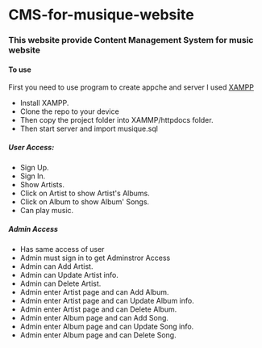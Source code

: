 # CMS-for-musique-website
### This website provide Content Management System for music website


#### To use
First you need to use program to create appche and server I used [XAMPP](https://www.apachefriends.org/index.html)
* Install XAMPP.
* Clone the repo to your device
* Then copy the project folder into XAMMP/httpdocs folder.
* Then start server and import musique.sql


##### User Access:
* Sign Up.
* Sign In.
* Show Artists.
* Click on Artist to show Artist's Albums.
* Click on Album to show Album' Songs.
* Can play music.
##### Admin Access
* Has same access of user 
* Admin must sign in to get Adminstror Access
* Admin can Add Artist.
* Admin can Update Artist info.
* Admin can Delete Artist.
* Admin enter Artist page and can Add Album.
* Admin enter Artist page and can Update Album info.
* Admin enter Artist page and can Delete Album.
* Admin enter Album page and can Add Song.
* Admin enter Album page and can Update Song info.
* Admin enter Album page and can Delete Song.

